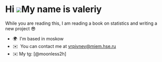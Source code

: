 Hi ![](https://user-images.githubusercontent.com/18350557/176309783-0785949b-9127-417c-8b55-ab5a4333674e.gif)My name is valeriy
===============================================================================================================================

While you are reading this, I am reading a book on statistics and writing a new project 😎

*   🌍  I'm based in moskow
*   ✉️  You can contact me at [vrpivnev@miem.hse.ru](mailto:vrpivnev@miem.hse.ru)
*   ✉️  My tg: [@moonless2h]
